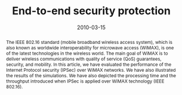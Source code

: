 ---
title: "End-to-end security protection"
abstract: "The IEEE 802.16 standard (mobile broadband wireless access system), which is also known as worldwide interoperability for microwave access (WiMAX), is one of the latest technologies in the wireless world. The main goal of WiMAX is to deliver wireless communications with quality of service (QoS) guarantees, security, and mobility. In this article, we have evaluated the performance of the Internet Protocol security (IPSec) over WiMAX networks. We have also illustrated the results of the simulations. We have also depicted the processing time and the throughput introduced when IPSec is applied over WiMAX technology (IEEE 802.16)."
collection: publications
permalink: /publication/nazaryan2010ipsec
date: 2010-03-15
venue: 'IEEE Vehicular Technology Magazine'
paperurl: '/files/pdf/papers/nazaryan2010ipsec.pdf'
link: 'https://ieeexplore.ieee.org/abstract/document/5430537/'
citation: 'Levon Nazaryan, Emmanouil Panaousis, Christos Politis (2010). 
      &quot;"End-to-end security protection.&quot;
      <i>IEEE Vehicular Technology Magazine</i> 5(1), pp. 85-90.'
---